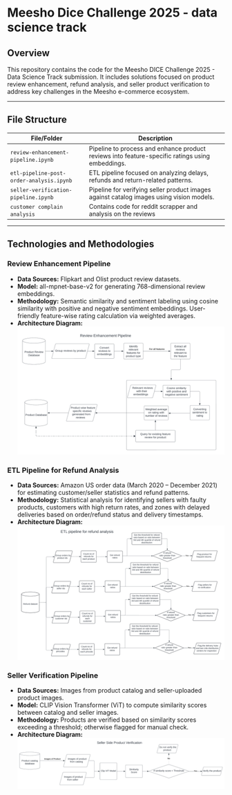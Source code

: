 # Meesho Dice Challenge 2025 - data science track

## Overview
This repository contains the code for the Meesho DICE Challenge 2025 - Data Science Track submission. It includes solutions focused on product review enhancement, refund analysis, and seller product verification to address key challenges in the Meesho e-commerce ecosystem.

---

## File Structure

| File/Folder                   | Description                                                        |
|------------------------------|--------------------------------------------------------------------|
| `review-enhancement-pipeline.ipynb`| Pipeline to process and enhance product reviews into feature-specific ratings using embeddings. |
| `etl-pipeline-post-order-analysis.ipynb` | ETL pipeline focused on analyzing delays, refunds and return-related patterns.            |
| `seller-verification-pipeline.ipynb`| Pipeline for verifying seller product images against catalog images using vision models.|
| `customer complain analysis`| Contains code for reddit scrapper and analysis on the reviews|

---

## Technologies and Methodologies

### Review Enhancement Pipeline
- **Data Sources:** Flipkart and Olist product review datasets.
- **Model:** all-mpnet-base-v2 for generating 768-dimensional review embeddings.
- **Methodology:** Semantic similarity and sentiment labeling using cosine similarity with positive and negative sentiment embeddings. User-friendly feature-wise rating calculation via weighted averages.
- **Architecture Diagram:** ![review enhancement pipeline](./images/review-enhancement-pipeline.png)

### ETL Pipeline for Refund Analysis
- **Data Sources:** Amazon US order data (March 2020 – December 2021) for estimating customer/seller statistics and refund patterns.
- **Methodology:** Statistical analysis for identifying sellers with faulty products, customers with high return rates, and zones with delayed deliveries based on order/refund status and delivery timestamps.
- **Architecture Diagram:** ![etl-pipeline-refund](./images/etl-pipeline-refund.png)

### Seller Verification Pipeline
- **Data Sources:** Images from product catalog and seller-uploaded product images.
- **Model:** CLIP Vision Transformer (ViT) to compute similarity scores between catalog and seller images.
- **Methodology:** Products are verified based on similarity scores exceeding a threshold; otherwise flagged for manual check.
- **Architecture Diagram:** ![seller-verification](./images/seller-verification.png)

